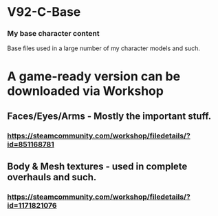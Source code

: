 # V92-C-Base
### My base character content

Base files used in a large number of my character models and such.

# A game-ready version can be downloaded via Workshop

## Faces/Eyes/Arms - Mostly the important stuff.
### https://steamcommunity.com/workshop/filedetails/?id=851168781
## Body & Mesh textures - used in complete overhauls and such.
### https://steamcommunity.com/workshop/filedetails/?id=1171821076
